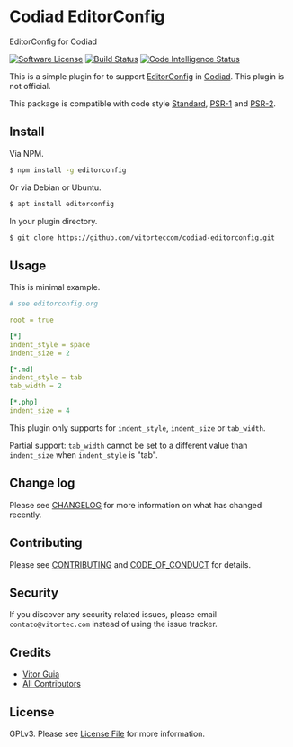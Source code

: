 # Codiad EditorConfig
EditorConfig for Codiad

[![Software License](https://img.shields.io/github/license/vitorteccom/codiad-editorconfig.svg)](LICENSE)
[![Build Status](https://scrutinizer-ci.com/g/vitorteccom/codiad-editorconfig/badges/build.png?b=master)](https://scrutinizer-ci.com/g/vitorteccom/codiad-editorconfig/build-status/master)
[![Code Intelligence Status](https://scrutinizer-ci.com/g/vitorteccom/codiad-editorconfig/badges/code-intelligence.svg?b=master)](https://scrutinizer-ci.com/code-intelligence)

This is a simple plugin for to support [EditorConfig](http://editorconfig.org/) in [Codiad](http://codiad.com/). This plugin is not official.

This package is compatible with code style [Standard](https://github.com/standard/standard), [PSR-1](https://github.com/php-fig/fig-standards/blob/master/accepted/PSR-1-basic-coding-standard.md) and [PSR-2](https://github.com/php-fig/fig-standards/blob/master/accepted/PSR-2-coding-style-guide.md).

## Install

Via NPM.

``` bash
$ npm install -g editorconfig
```

Or via Debian or Ubuntu.

``` bash
$ apt install editorconfig
```

In your plugin directory.

``` bash
$ git clone https://github.com/vitorteccom/codiad-editorconfig.git
```

## Usage
This is minimal example.

``` yaml
# see editorconfig.org

root = true

[*]
indent_style = space
indent_size = 2

[*.md]
indent_style = tab
tab_width = 2

[*.php]
indent_size = 4
```

This plugin only supports for ``indent_style``, ``indent_size`` or ``tab_width``.

Partial support: ``tab_width`` cannot be set to a different value than ``indent_size`` when ``indent_style`` is "tab".

## Change log

Please see [CHANGELOG](docs/CHANGELOG.md) for more information on what has changed recently.

## Contributing

Please see [CONTRIBUTING](docs/CONTRIBUTING.md) and [CODE_OF_CONDUCT](docs/CODE_OF_CONDUCT.md) for details.

## Security

If you discover any security related issues, please email ``contato@vitortec.com`` instead of using the issue tracker.

## Credits

- [Vitor Guia](https://github.com/vitoranguia)
- [All Contributors](../../contributors)

## License

GPLv3. Please see [License File](LICENSE) for more information.
